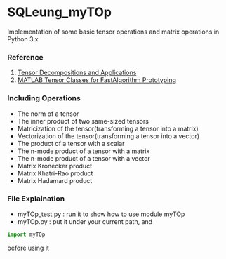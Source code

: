 # SQLeung_myTOp
Implementation of some basic tensor operations and matrix operations in Python 3.x


### Reference
1. [Tensor Decompositions and Applications](http://www.maths.manchester.ac.uk/~mlotz/teaching/nur/tensordecompositions.pdf)
2. [MATLAB Tensor Classes for FastAlgorithm Prototyping](http://www.sandia.gov/~tgkolda/pubs/pubfiles/SAND2004-5187.pdf)


### Including Operations
* The norm of a tensor
* The inner product of two same-sized tensors
* Matricization of the tensor(transforming a tensor into a matrix)
* Vectorization of the tensor(transforming a tensor into a vector)
* The product of a tensor with a scalar
* The n-mode product of a tensor with a matrix
* The n-mode product of a tensor with a vector
* Matrix Kronecker product
* Matrix Khatri-Rao product
* Matrix Hadamard product


### File Explaination
* myTOp_test.py : run it to show how to use module myTOp
* myTOp.py : put it under your current path, and 
```python 
import myTOp
```
before using it
